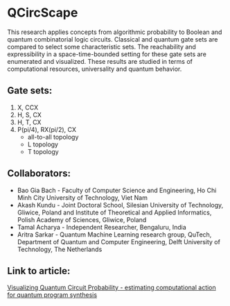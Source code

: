 # QCircScape

This research applies concepts from algorithmic probability to Boolean and quantum combinatorial logic circuits. Classical and quantum gate sets are compared to select some characteristic sets. The reachability and expressibility in a space-time-bounded setting for these gate sets are enumerated and visualized. These results are studied in terms of computational resources, universality and quantum behavior. 

## Gate sets:
1. X, CCX
2. H, S, CX
3. H, T, CX
4. P(pi/4), RX(pi/2), CX
    - all-to-all topology
    - L topology
    - T topology

## Collaborators:
* Bao Gia Bach - Faculty of Computer Science and Engineering, Ho Chi Minh City University of Technology, Viet Nam
* Akash Kundu - Joint Doctoral School, Silesian University of Technology, Gliwice, Poland and Institute of Theoretical and Applied Informatics, Polish Academy of Sciences, Gliwice, Poland
* Tamal Acharya - Independent Researcher, Bengaluru, India
* Aritra Sarkar - Quantum Machine Learning research group, QuTech, Department of Quantum and Computer Engineering, Delft University of Technology, The Netherlands

## Link to article:

[Visualizing Quantum Circuit Probability - estimating computational action for quantum program synthesis]()